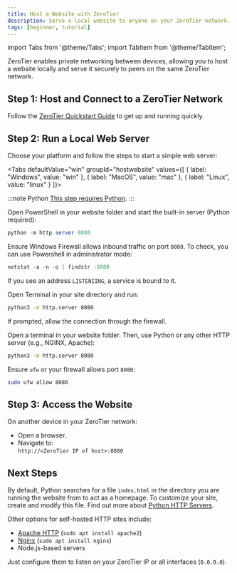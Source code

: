 ```yaml
---
title: Host a Website with ZeroTier
description: Serve a local website to anyone on your ZeroTier network.
tags: [beginner, tutorial]
---
```


import Tabs from '@theme/Tabs';
import TabItem from '@theme/TabItem';

ZeroTier enables private networking between devices, allowing you to host a website locally and serve it securely to peers on the same ZeroTier network.

## Step 1: Host and Connect to a ZeroTier Network

Follow the [ZeroTier Quickstart Guide](/quickstart) to get up and running quickly.

## Step 2: Run a Local Web Server

Choose your platform and follow the steps to start a simple web server:

<Tabs
  defaultValue="win"
  groupId="hostwebsite"
  values={[
    { label: "Windows", value: "win" },
    { label: "MacOS", value: "mac" },
    { label: "Linux", value: "linux" }
  ]}>

<TabItem value="win">

:::note Python
[This step requires Python](https://www.python.org/downloads/).
:::

Open PowerShell in your website folder and start the built-in server (Python required):

```powershell
python -m http.server 8080
```

Ensure Windows Firewall allows inbound traffic on port `8080`. To check, you can use Powershell in administrator mode:

```powershell
netstat -a -n -o | findstr :8080
```

If you see an address `LISTENIING`, a service is bound to it.

</TabItem>

<TabItem value="mac">

Open Terminal in your site directory and run:

```bash
python3 -m http.server 8080
```

If prompted, allow the connection through the firewall.

</TabItem>

<TabItem value="linux">

Open a terminal in your website folder. Then, use Python or any other HTTP server (e.g., NGINX, Apache):

```bash
python3 -m http.server 8080
```

Ensure `ufw` or your firewall allows port `8080`:

```bash
sudo ufw allow 8080
```

</TabItem>
</Tabs>

## Step 3: Access the Website

On another device in your ZeroTier network:

- Open a browser.
- Navigate to:  
  `http://<ZeroTier IP of host>:8080`

## Next Steps

By default, Python searches for a file `index.html` in the directory you are running the website from to act as a homepage. To customize your site, create and modify this file. Find out more about [Python HTTP Servers](https://docs.python.org/3/library/http.server.html).

Other options for self-hosted HTTP sites include:

- [Apache HTTP](https://httpd.apache.org/) (`sudo apt install apache2`)
- [Nginx](https://nginx.org/en/docs/beginners_guide.html) (`sudo apt install nginx`)
- Node.js-based servers

Just configure them to listen on your ZeroTier IP or all interfaces (`0.0.0.0`).
